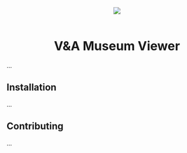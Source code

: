 <div align="center"><img src="https://user-images.githubusercontent.com/8266711/74242396-b95f5880-4cd5-11ea-9cde-f9a7a6e8ec22.jpeg" /></div><br/>

<div align="center">
<h1>V&A Museum Viewer</h1>
</div>

...

## Installation
...

## Contributing
...

